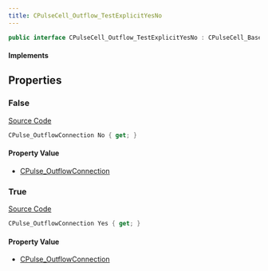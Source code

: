 ```yaml
---
title: CPulseCell_Outflow_TestExplicitYesNo
---
```


```csharp
public interface CPulseCell_Outflow_TestExplicitYesNo : CPulseCell_BaseFlow, CPulseCell_Base, ISchemaClass<CPulseCell_Base>, ISchemaClass<CPulseCell_BaseFlow>, ISchemaClass<CPulseCell_Outflow_TestExplicitYesNo>, ISchemaField, ISchemaClass, INativeHandle
```

#### Implements

## Properties

### False

[Source Code](https://github.com/swiftly-solution/swiftlys2/blob/main/managed/src/SwiftlyS2.Generated/Schemas/Interfaces/CPulseCell_Outflow_TestExplicitYesNo.cs#L19)

```csharp
CPulse_OutflowConnection No { get; }
```

#### Property Value

- [CPulse_OutflowConnection](/docs/api/shared/schemadefinitions/cpulse_outflowconnection)

### True

[Source Code](https://github.com/swiftly-solution/swiftlys2/blob/main/managed/src/SwiftlyS2.Generated/Schemas/Interfaces/CPulseCell_Outflow_TestExplicitYesNo.cs#L17)

```csharp
CPulse_OutflowConnection Yes { get; }
```

#### Property Value

- [CPulse_OutflowConnection](/docs/api/shared/schemadefinitions/cpulse_outflowconnection)


